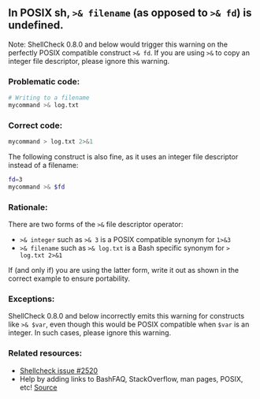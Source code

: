 ## In POSIX sh, `>& filename` (as opposed to `>& fd`) is undefined.

Note: ShellCheck 0.8.0 and below would trigger this warning on the perfectly POSIX compatible construct `>& fd`. If you are using `>&` to copy an integer file descriptor, please ignore this warning.

### Problematic code:

```sh
# Writing to a filename
mycommand >& log.txt
```

### Correct code:

```sh
mycommand > log.txt 2>&1
```

The following construct is also fine, as it uses an integer file descriptor instead of a filename:

```sh
fd=3
mycommand >& $fd
```

### Rationale:

There are two forms of the `>&` file descriptor operator:

* `>& integer` such as `>& 3` is a POSIX compatible synonym for `1>&3`
* `>& filename` such as `>& log.txt` is a Bash specific synonym for `> log.txt 2>&1`

If (and only if) you are using the latter form, write it out as shown in the correct example to ensure portability.

### Exceptions:

ShellCheck 0.8.0 and below incorrectly emits this warning for constructs like `>& $var`, even though this would be POSIX compatible when `$var` is an integer. In such cases, please ignore this warning.

### Related resources:

* [Shellcheck issue #2520](https://github.com/koalaman/shellcheck/issues/2520)
* Help by adding links to BashFAQ, StackOverflow, man pages, POSIX, etc!
[Source](https://github.com/koalaman/shellcheck/wiki/SC3021)


